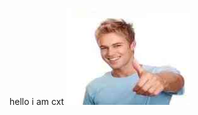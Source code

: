 hello i am cxt
![alt text](https://github.com/ophwsjtu18/ohw20f/blob/main/chenxuetao/test_good.jpg "test_good.jpg")
